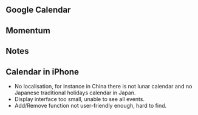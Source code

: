 
## Google Calendar

## Momentum 

## Notes

## Calendar in iPhone
- No localisation, for instance in China there is not lunar calendar and no Japanese traditional holidays calendar in Japan. 
- Display interface too small, unable to see all events.
- Add/Remove function not user-friendly enough, hard to find.
